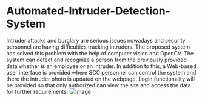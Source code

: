 # Automated-Intruder-Detection-System
Intruder attacks and burglary are serious issues nowadays and security personnel are having difficulties tracking intruders. The proposed system has solved this problem with the help of computer vision and OpenCV. The system can detect and recognize a person from the previously provided data whether is an employee or an intruder. In addition to this, a Web-based user interface is provided where SCC personnel can control the system and there the intruder photo is updated on the webpage. Login functionality will be provided so that only authorized can view the site and access the data for further requirements.
![image](https://github.com/princekenny23/Automated-Intruder-Detection-System/assets/107193390/aa4e10a5-54e9-4e99-b679-a2fd8fbb557f)
